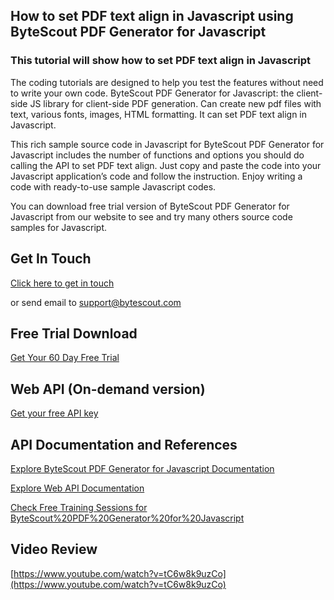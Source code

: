 ## How to set PDF text align in Javascript using ByteScout PDF Generator for Javascript

### This tutorial will show how to set PDF text align in Javascript

The coding tutorials are designed to help you test the features without need to write your own code. ByteScout PDF Generator for Javascript: the client-side JS library for client-side PDF generation. Can create new pdf files with text, various fonts, images, HTML formatting. It can set PDF text align in Javascript.

This rich sample source code in Javascript for ByteScout PDF Generator for Javascript includes the number of functions and options you should do calling the API to set PDF text align. Just copy and paste the code into your Javascript application’s code and follow the instruction. Enjoy writing a code with ready-to-use sample Javascript codes.

You can download free trial version of ByteScout PDF Generator for Javascript from our website to see and try many others source code samples for Javascript.

## Get In Touch

[Click here to get in touch](https://bytescout.zendesk.com/hc/en-us/requests/new?subject=ByteScout%20PDF%20Generator%20for%20Javascript%20Question)

or send email to [support@bytescout.com](mailto:support@bytescout.com?subject=ByteScout%20PDF%20Generator%20for%20Javascript%20Question) 

## Free Trial Download

[Get Your 60 Day Free Trial](https://bytescout.com/download/web-installer?utm_source=github-readme)

## Web API (On-demand version)

[Get your free API key](https://pdf.co/documentation/api?utm_source=github-readme)

## API Documentation and References

[Explore ByteScout PDF Generator for Javascript Documentation](https://bytescout.com/documentation/index.html?utm_source=github-readme)

[Explore Web API Documentation](https://pdf.co/documentation/api?utm_source=github-readme)

[Check Free Training Sessions for ByteScout%20PDF%20Generator%20for%20Javascript](https://academy.bytescout.com/)

## Video Review

[https://www.youtube.com/watch?v=tC6w8k9uzCo](https://www.youtube.com/watch?v=tC6w8k9uzCo)